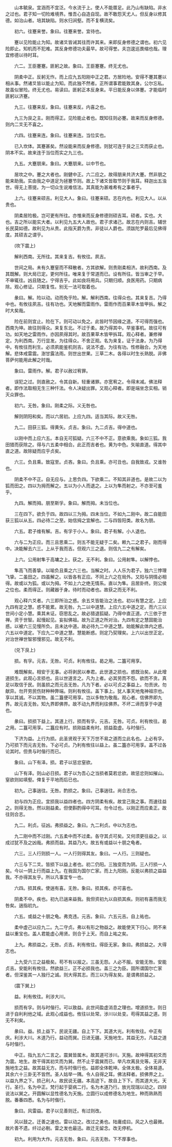 <!-- { "loadSidebar": true } -->
　　山本毓泉。宜涵而不宜泛。今水流于上。使人不能厝足。此乃山有缺陷。非水之过也。君子知一切险难境界。惟吾心自造自现。故不敢怨天尤人。但反身以修其德。如治山者。培其缺陷。则水归涧壑。而不复横流矣。

　　初六。往蹇来誉。象曰。往蹇来誉。宜待也。

　　蹇以见险能止为知。故诸爻皆诫其往而许其来。来即反身修德之谓也。初六见险即止。知机而不犯难。其反身修德功夫最早。故可得誉。夫岂逡巡畏缩也哉。理宜修德以待时耳。

　　六二。王臣蹇蹇。匪躬之故。象曰。王臣蹇蹇。终无尤也。

　　阴柔中正。反躬无怍。而上应九五阳刚中正之君。方居险地。安得不蹇其蹇以相从事。然诸爻皆以能止为知。而此独不然者。正所谓事君能致其身。公尔忘私。故虽似冒险。终无尤也。易读曰。匪躬正本反身来。平日能反身以体蹇。才能临时匪躬以济蹇。

　　九三。往蹇来反。象曰。往蹇来反。内喜之也。

　　九三为艮之主。刚而得正。见险能止者也。既知往则必蹇。故来而反身修德。则内二爻无不喜之。

　　六四。往蹇来连。象曰。往蹇来连。当位实也。

　　已入坎体。其蹇甚矣。然设能来而反身修德。则犹可连于艮之三爻而获止也。阴本不实。故来连于当位而实之九三也。

　　九五。大蹇朋来。象曰。大蹇朋来。以中节也。

　　居坎之中。蹇之大者也。刚健中正。六二应之。故得朋来共济大蹇。然非朋之能来助我。实由我之中道足为拯蹇节则。故上下诸爻皆取节则于我耳。释迦出五浊世。得无上菩提。为一切众生说难信法。其真能为甚难希有之事者乎。

　　上六。往蹇来硕吉。利见大人。象曰。往蹇来硕。志在内也。利见大人。以从贵也。

　　阴柔居险极。岂可更有所往。亦惟来而反身修德则硕吉耳。硕者。实也。大也。吉之所以能实大者。以利见九五大人故也。君子求诸己。故志在内则吉。辅世长民莫如德。故利见为从贵。此指天爵为贵。非徒以人爵也。须跋陀罗最后见佛得度。其硕吉之谓乎。

　　(坎下震上)

　　解利西南。无所往。其来复吉。有攸往。夙吉。

　　世间之局。未有久蹇窒而不释散者。方其欲解。则贵刚柔相济。故利西南。及其既解。则大局已定。更何所往。唯来复于常道而已。设有所往。皆当审之于早。不审辄往。凶且随之。宁得吉乎。此如良将用兵。只期归顺。良医用药。只期病除。观心修证。只期复性。别无一法可取着也。

　　彖曰。解。险以动。动而免乎险。解。解利西南。往得众也。其来复吉。乃得中也。有攸往夙吉。往有功也。天地解而雷雨作。雷雨作而百果草木皆甲拆。解之时大矣哉。

　　险在前则宜止。险在下。则可动以免之。此皆时节因缘之道。不可得而强也。西南为坤。故往则得众。来复东北。不过于柔。故乃得其中。早鉴事机。故往可有功。如天地之雷雨作。亦因夙得其时。故百果草木皆甲拆耳。观心释者。兼修禅定。为利西南。万行显发。为往得众。不舍正观。名为来复。证于法身。为乃得中。有攸往而利生。必须夙能鉴机则吉。说法不虚。为往有功。性修融合。为天地解。悲体戒雷震。澍甘露法雨。则世出世果。三草二木。各得以时生长熟脱。非佛菩萨何能用此解之时哉。

　　象曰。雷雨作。解。君子以赦过宥罪。

　　误犯之过。则直赦之。令其自新。轻重诸罪。亦宽宥之。令得末减。佛法释者。即作法取相无生三种忏法。令人决疑出罪。又观心释者。即是端坐念实相。销灭众罪也。

　　初六。无咎。象曰。刚柔之际。义无咎也。

　　解则阴阳和矣。而以六居初。上应九四。适当其际。故义无咎。

　　九二。田获三狐。得黄矢。贞吉。象曰。九二贞吉。得中道也。

　　以刚中而上应六五。本自无可狐疑。六三不中不正。意欲乘我。象如三狐。我田猎而获除之。得与六五柔中相合。此正而吉者也。黄为中色。矢喻直道。得其中直之道。故除疑而应乎贞矣。

　　六三。负且乘。致寇至。贞吝。象曰。负且乘。亦可丑也。自我致戎。又谁咎也。

　　阴柔不中不正。自无应与。上思负四。下欲乘二。不知其非道也。是故二以为狐而田之。四以为拇而解之。五以为小人而退之。上以为隼而射之。不亦至可羞乎。

　　九四。解而拇。朋至斯孚。象曰。解而拇。未当位也。

　　三在四下。欲负于四。故四以三为拇。四未当位。不如九二刚中。故二自能田获三狐以从五。四必待二之至。始信拇之宜解也。二与四皆阳类。故名为朋。

　　六五。君子维有解。吉。有孚于小人。象曰。君子有解。小人退也。

　　六与二为正应。而三且思乘二。则五不能无疑于二矣。赖九二之君子。刚而得中。决能解去六三。上从于我而吉。但观六三之退。则信九二之有解矣。

　　上六。公用射隼于高墉之上。获之。无不利。象曰。公用射隼。以解悖也。

　　隼高飞而善挚。以喻负且乘之六三也。当解之时。人人乐为君子。独六三悖理飞挚。二虽田之。四虽解之。以皆各有正应。不同上六之在局外。又阳与阴情必相得。故或以为狐。或以为拇。不如上六之绝无情系。直以为隼。且居卦终。则公侯之位也。柔而得正。则藏器于身。待时而动者也。故获之而无不利。

　　观心释六爻者。六三即所治之惑。余五爻皆能治之法也。初以有慧之定。上应九四有定之慧。惑不能累。故无咎。九二以中道慧。上应六五中道之定。而六三以世间小定小慧。乘其未证。窃思乱之。故必猎退狐疑。乃得中直正道。六三依于世禅。资于世智。起慢起见。妄拟佛祖。故为正道之所对治。九四有定之慧固能治惑。以被六三见慢所负。且未达中道。故必待九二中道之慧。始能解此体内之惑。六五以中道定。下应九二中道之慧。慧能断惑。则定乃契理矣。上六以出世正定。对治世禅世智邪慢邪见。故无不利。

　　(兑下艮上)

　　损。有孚。元吉。无咎。可贞。利有攸往。曷之用。二簋可用享。

　　难既解矣。相安于无事。必将剥民以奉君。此世道之损也。惑既治矣。从此增道损生。此观心言损也。且以世道言之。凡为上者。必其劳而不怨。欲而不贪。真足以取信于民。则虽损之而元吉无咎。凡为下者。必以可贞之事益上。勿贡谀。勿献异。勿开劳民伤财种种弊端。则利有攸往。盖下事上。犹人事天地鬼神祖宗也。享以其诚。不以其物。虽二簋便可用享。岂以多物为敬哉。观心者。信佛界即九界。故元吉无咎。知九界即佛界。故不动九界而利往佛界。不坏二谛而享于中道也。

　　彖曰。损损下益上。其道上行。损而有孚。元吉。无咎。可贞。利有攸往。曷之用。二簋可用享。二簋应有时。损刚益柔有时。损益盈虚。与时偕行。

　　下济为益。上行为损。此圣贤观于天下万世不易之道而立此名也。上必有孚。乃可损下而元吉无咎。下必可贞。乃利有攸往以益上。虽二簋亦可用享。盖不过各论其时。但贵与时偕行而已。

　　象曰。山下有泽。损。君子以惩忿窒欲。

　　山下有泽。则山必日损。君子以为吾心之当损者莫若忿欲。故惩忿则如摧山。窒欲则如填壑。俾复于平地而后已也。

　　初九。己事遄往。无咎。酌损之。象曰。己事遄往。尚合志也。

　　初与四为正应。宜损我以益四者也。四方阴柔有疾。故宜己我之事。而速往益之。则得无咎。然以刚益柔。但使斟酌得中可耳。勿令过也。以刚正而应柔正。故往则合志。

　　九二。利贞。征凶。弗损益之。象曰。九二利贞。中以为志也。

　　九二刚中而不过刚。六五柔中而不过柔。各守其贞可矣。又何须更往益之。以成过犹不及之凶哉。弗损而益。其益乃大。故五有或益以十朋之龟者。

　　六三。三人行则损一人。一人行则得其友。象曰。一人行。三则疑也。

　　六三与下二爻。皆损下以益上者也。初二仍阳。三独变而为阴。三人行损一人矣。今以一阴上行而益上九。在我固为国尔亡家。而上九阳刚。反能以弗损之益益我。不亦得其友乎。所以凡事宜专一也。

　　六四。损其疾。使遄有喜。无咎。象曰。损其疾。亦可喜也。

　　阴柔不中。疾也。初九已遄来益我。我但资初九以自损其疾。则初有喜而我无咎矣。遄指初九。

　　六五。或益之十朋之龟。弗克违。元吉。象曰。六五元吉。自上祐也。

　　柔中虚己以应九二。九二守贞。弗以有形之物益之。故能使天下归心。罔不来益以重宝也。盖人君能虚心用贤。则合于上天。而自上祐之矣。

　　上九。弗损益之。无咎。贞吉。利有攸往。得臣无家。象曰。弗损益之。大得志也。

　　上九受六三之益极矣。苟不有以报之。三虽无怨。人必不服。安能无咎。安能贞吉。安能利有攸往。然欲益三。正不必损我也。盖三之为臣。固所谓国尔亡家者。但深鉴其一人独行之诚。则大得其志。而三以为得友矣。是谓弗损益之。

　　(震下巽上)

　　益。利有攸往。利涉大川。

　　损而有孚。则与时偕行。可以致益。此世间盈虚消息之理也。增道损生。则日进于自利利他之域。此观心成益也。攸往以处常。涉川以处变。苟得其益之道。则无不利矣。

　　彖曰。益。损上益下。民说无疆。自上下下。其道大光。利有攸往。中正有庆。利涉大川。木道乃行。益动而巽。日进无疆。天施地生。其益无方。凡益之道与时偕行。

　　中正。指九五六二言之。震巽皆属木。故其道可涉川。天施。故坤得其初爻而为震。地生。故干得其初爻而为巽。然不止于震巽而已。举凡坎离艮兑等。无非天施地生之益。故其益无方。而与时偕行也。益即全体乾坤。全体太极。全体易道。其余六十三卦无不皆然。圣人姑举一隅。令人自得之耳。佛法释者。损佛界之上。以益九界之下。损己利人。故民说无疆。本高迹下。故自上下下。而其道大光。天行。圣行。名为中正。梵行起于婴病二行。名为木道乃行。放光现瑞以动之。四辩说法以巽之。开圆解以显性德名为天施。立圆行以成修德名为地生。种而熟熟而脱。番番四悉。名为与时偕行。

　　象曰。风雷益。君子以见善则迁。有过则改。

　　风以鼓之。迁善之速也。雷以动之。改过之勇也。陆庸成曰。风之入也最微。故片善不遗。纤过必剔。雷之发也最迅。故迁无留念。改无停机。

　　初九。利用为大作。元吉无咎。象曰。元吉无咎。下不厚事也。

